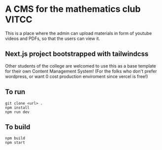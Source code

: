 # A CMS for the mathematics club VITCC
This is a place where the admin can upload materials in form of youtube videos and PDFs, so that the users can view it.

## Next.js project bootstrapped with tailwindcss
Other students of the college are welcomed to use this as a base template for their own Content Management System! (For the folks who don't prefer wordpress, or want 0 cost production enviroment since vercel is free!)


## To run
```
git clone <url> .
npm install
npm run dev
```

## To build
```
npm build
npm start
```
